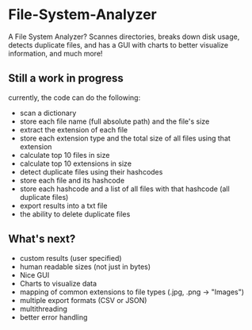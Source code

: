 # File-System-Analyzer
A File System Analyzer? Scannes directories, breaks down disk usage, detects duplicate files, and has a GUI with charts to better visualize information, and much more!
## Still a work in progress
currently, the code can do the following:
- scan a dictionary
- store each file name (full absolute path) and the file's size
- extract the extension of each file
- store each extension type and the total size of all files using that extension
- calculate top 10 files in size
- calculate top 10 extensions in size
- detect duplicate files using their hashcodes
- store each file and its hashcode
- store each hashcode and a list of all files with that hashcode (all duplicate files)
- export results into a txt file
- the ability to delete duplicate files
## What's next?
- custom results (user specified)
- human readable sizes (not just in bytes)
- Nice GUI
- Charts to visualize data
- mapping of common extensions to file types (.jpg, .png → "Images")
- multiple export formats (CSV or JSON)
- multithreading
- better error handling
